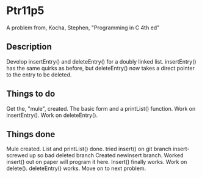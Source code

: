 # Ptr11p5
A problem from, Kocha, Stephen, "Programming in C 4th ed"
## Description
Develop insertEntry() and deleteEntry() for a doubly linked list. insertEntry()
has the same quirks as before, but deleteEntry() now takes a direct pointer to 
the entry to be deleted.
## Things to do
Get the, "mule", created. The basic form and a printList() function.
Work on insertEntry().
Work on deleteEntry().
## Things done
Mule created. List and printList() done.
tried insert() on git branch insert-screwed up so bad deleted branch
Created newinsert branch. Worked insert() out on paper will program it 
here.
Insert() finally works. 
Work on delete().
deleteEntry() works. Move on to next problem.
